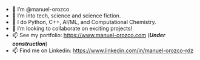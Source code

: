 - 👋 I’m @manuel-orozco
- 👀 I’m into tech, science and science fiction.
- 🌱 I do Python, C++, AI/ML, and Computational Chemistry.
- 💞️ I’m looking to collaborate on exciting projects!
- 📫 See my portfolio: https://www.manuel-orozco.com (***Under construction***)
- 📫 Find me on Linkedin: https://www.linkedin.com/in/manuel-orozco-rdz

<!---
manuel-orozco/manuel-orozco is a ✨ special ✨ repository because its `README.md` (this file) appears on your GitHub profile.
You can click the Preview link to take a look at your changes.
--->
